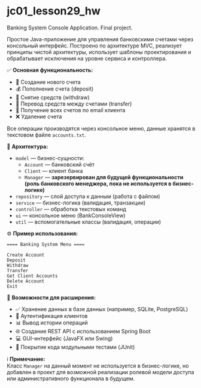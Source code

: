 # jc01_lesson29_hw
Banking System Console Application. Final project. 

Простое Java-приложение для управления банковскими счетами через консольный интерфейс. Построено по архитектуре MVC, 
реализует принципы чистой архитектуры, использует шаблоны проектирования и обрабатывает исключения на уровне сервиса и контроллера.

✅ **Основная функциональность:**

- 📄 Создание нового счета
- 💰 Пополнение счета (deposit)
- 🏧 Снятие средств (withdraw)
- 🔁 Перевод средств между счетами (transfer)
- 🔎 Получение всех счетов по email клиента
- ❌ Удаление счета

Все операции производятся через консольное меню, данные хранятся в текстовом файле `accounts.txt`.


🧱 **Архитектура:**

- `model` — бизнес-сущности:
  - `Account` — банковский счёт
  - `Client` — клиент банка
  - `Manager` — **зарезервирован для будущей функциональности (роль банковского менеджера, пока не используется в бизнес-логике)**
- `repository` — слой доступа к данным (работа с файлом)
- `service` — бизнес-логика (валидация, транзакции)
- `controller` — обработка текстовых команд
- `ui` — консольное меню (BankConsoleView)
- `util` — вспомогательные классы (валидация, операции)

⚙️ **Пример использования:**

```
==== Banking System Menu ====

Create Account
Deposit
Withdraw
Transfer
Get Client Accounts
Delete Account
Exit
```

🚀 **Возможности для расширения:**

- ✅ Хранение данных в базе данных (например, SQLite, PostgreSQL)
- 🔐 Аутентификация клиентов
- 📊 Вывод истории операций
- 🌐 Создание REST API с использованием Spring Boot
- 💻 GUI-интерфейс (JavaFX или Swing)
- 🧪 Покрытие кода модульными тестами (JUnit)

ℹ️ **Примечание:**  
Класс `Manager` на данный момент не используется в бизнес-логике, но добавлен в проект для возможной реализации ролевой модели доступа или административного функционала в будущем.
